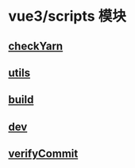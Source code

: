 # vue3/scripts 模块

## [checkYarn](checkYarn.md)

## [utils](utils.md)

## [build](build.md)

## [dev](dev.md)

## [verifyCommit](verifyCommit.md)
